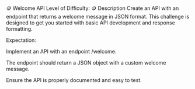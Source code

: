 🪙 Welcome API
Level of Difficulty: 🪙
Description
Create an API with an endpoint that returns a welcome message in JSON format. This challenge is designed to get you started with basic API development and response formatting.

Expectation:

Implement an API with an endpoint /welcome.

The endpoint should return a JSON object with a custom welcome message.

Ensure the API is properly documented and easy to test.